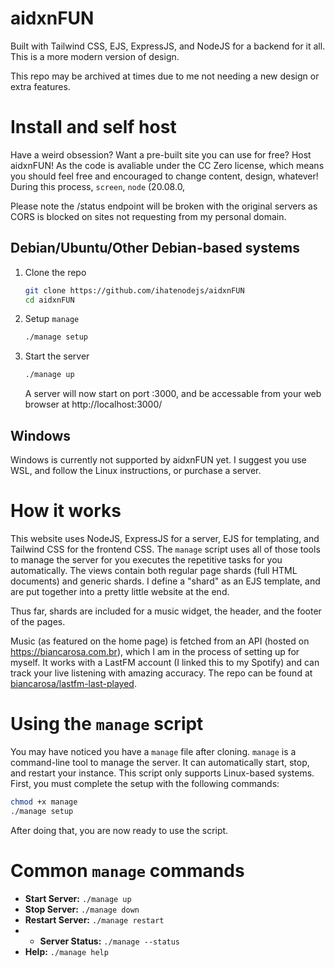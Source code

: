 # aidxnFUN
Built with Tailwind CSS, EJS, ExpressJS, and NodeJS for a backend for it all.
This is a more modern version of design.

This repo may be archived at times due to me not needing a new design or extra features.

# Install and self host
Have a weird obsession? Want a pre-built site you can use for free? Host aidxnFUN!
As the code is avaliable under the CC Zero license, which means you should feel free and encouraged to change content, design, whatever!
During this process, `screen`, `node` (20.08.0,

Please note the /status endpoint will be broken with the original servers as CORS is blocked on sites not requesting from my personal domain.

## Debian/Ubuntu/Other Debian-based systems
1. Clone the repo
   ```bash
   git clone https://github.com/ihatenodejs/aidxnFUN
   cd aidxnFUN
   ```
2. Setup `manage`
   ```bash
   ./manage setup
   ```
3. Start the server
   ```bash
   ./manage up
   ```
   A server will now start on port :3000, and be accessable from your web browser at http://localhost:3000/

## Windows
Windows is currently not supported by aidxnFUN yet. I suggest you use WSL, and follow the Linux instructions, or purchase a server.

# How it works
This website uses NodeJS, ExpressJS for a server, EJS for templating, and Tailwind CSS for the frontend CSS.
The `manage` script uses all of those tools to manage the server for you executes the repetitive tasks for you automatically.
The views contain both regular page shards (full HTML documents) and generic shards. I define a "shard" as an EJS template, and are put together into a pretty little website at the end.

Thus far, shards are included for a music widget, the header, and the footer of the pages.

Music (as featured on the home page) is fetched from an API (hosted on https://biancarosa.com.br), which I am in the process of setting up for myself. It works with a LastFM account (I linked this to my Spotify) and can track your live listening with amazing accuracy. The repo can be found at [biancarosa/lastfm-last-played](https://github.com/biancarosa/lastfm-last-played).

# Using the `manage` script
You may have noticed you have a `manage` file after cloning.
`manage` is a command-line tool to manage the server. It can automatically start, stop, and restart your instance.
This script only supports Linux-based systems.
First, you must complete the setup with the following commands:
```bash
chmod +x manage
./manage setup
```
After doing that, you are now ready to use the script.

# Common `manage` commands
+ **Start Server:** `./manage up`
+ **Stop Server:** `./manage down`
+ **Restart Server:** `./manage restart`
+ + **Server Status:** `./manage --status`
+ **Help:** `./manage help`
